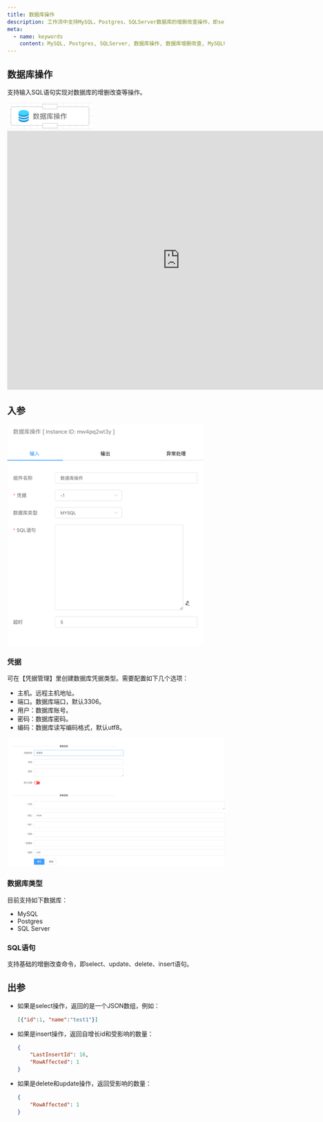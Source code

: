 ```yaml
---
title: 数据库操作
description: 工作流中支持MySQL、Postgres、SQLServer数据库的增删改查操作，即select、update、delete、insert SQL语句执行。
meta:
  - name: keywords
    content: MySQL, Postgres, SQLServer, 数据库操作, 数据库增删改查, MySQL增删改查, MySQL Select, MySQL Update, MySQL Insert, MySQL Delete, MySQL Database, 工作流开发, 低代码开发
---
```


## 数据库操作

支持输入SQL语句实现对数据库的增删改查等操作。

<img src="./img/database.png" alt="image-20240918203330573" style="zoom:50%;" />



<iframe 
    width="800" 
    height="600" 
    src="https://www.youtube.com/embed/qCZ743igGO8"  frameborder="0" 
    allow="accelerometer; autoplay; encrypted-media; gyroscope; picture-in-picture" 
    allowfullscreen>
</iframe>



## 入参

<img src="./img/database-input-parameter.png" alt="image-20240918202038067" style="zoom:50%;" />

### 凭据

可在【凭据管理】里创建数据库凭据类型。需要配置如下几个选项：

- 主机。远程主机地址。
- 端口。数据库端口，默认3306。
- 用户：数据库账号。
- 密码：数据库密码。
- 编码：数据库读写编码格式，默认utf8。

<img src="./img/database-input-cred.png" alt="image-20240918202327327" style="zoom:50%;" />



### 数据库类型

目前支持如下数据库：

- MySQL
- Postgres
- SQL Server



### SQL语句

支持基础的增删改查命令，即select、update、delete、insert语句。



## 出参

- 如果是select操作，返回的是一个JSON数组，例如：

  ```json
  [{"id":1, "name":"test1"}]
  ```

- 如果是insert操作，返回自增长id和受影响的数量：

  ```json
  {
      "LastInsertId": 16,
      "RowAffected": 1
  }
  ```

- 如果是delete和update操作，返回受影响的数量：

  ```json
  {
      "RowAffected": 1
  }
  ```



